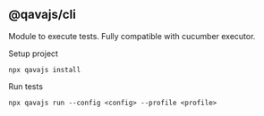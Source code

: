 ## @qavajs/cli

Module to execute tests. Fully compatible with cucumber executor.
                  
Setup project

`npx qavajs install`

Run tests

`npx qavajs run --config <config> --profile <profile>`
